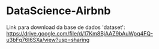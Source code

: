 # DataScience-Airbnb

Link para download da base de dados 'dataset': https://drive.google.com/file/d/17Km8BjAAZ9bAuWpq4FQ-u3bFq76I6SXa/view?usp=sharing
